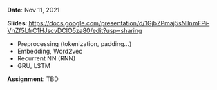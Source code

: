 **Date**: Nov 11, 2021

**Slides**: https://docs.google.com/presentation/d/1GjbZPmaj5sNllnmFPi-VnZf5LfrC1HJscvDCIO5za80/edit?usp=sharing

* Preprocessing (tokenization, padding…)
* Embedding, Word2vec
* Recurrent NN (RNN)
* GRU, LSTM

**Assignment**: TBD
